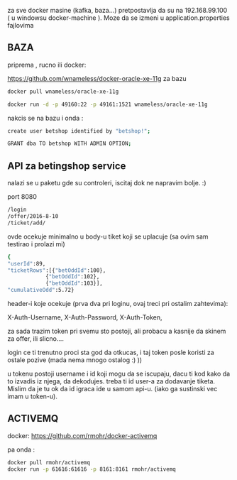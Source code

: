 za sve docker masine (kafka, baza...) pretpostavlja da su na 192.168.99.100  ( u windowsu docker-machine ). Moze da se izmeni u application.properties fajlovima

BAZA
---

 priprema , rucno ili docker:

https://github.com/wnameless/docker-oracle-xe-11g   za bazu

```bash
docker pull wnameless/oracle-xe-11g
```

```bash
docker run -d -p 49160:22 -p 49161:1521 wnameless/oracle-xe-11g
```

nakcis se na bazu i onda :

```bash
create user betshop identified by "betshop!";

GRANT dba TO betshop WITH ADMIN OPTION;
```

API za betingshop service 
---

 nalazi se u paketu gde su controleri, iscitaj dok ne napravim bolje. :)
 
 port 8080

```bash
/login
/offer/2016-8-10
/ticket/add/ 
```   

ovde ocekuje minimalno u body-u tiket koji se uplacuje (sa ovim sam testirao i prolazi mi)

```bash
{
"userId":89,
"ticketRows":[{"betOddId":100},
            {"betOddId":102},
            {"betOddId":103}],
"cumulativeOdd":5.72}
``` 
header-i koje ocekuje (prva dva pri loginu, ovaj treci pri ostalim zahtevima):

X-Auth-Username,
X-Auth-Password,
X-Auth-Token,


za sada trazim token pri svemu sto postoji, ali probacu a kasnije da skinem za offer, ili slicno....

login ce ti trenutno proci sta god da otkucas, i taj token posle koristi za ostale pozive (mada nema mnogo ostalog :) ))

u tokenu postoji username i id koji mogu da se iscupaju, dacu ti kod kako da to izvadis iz njega, da dekodujes.
treba ti id user-a za dodavanje tiketa. Mislim da je tu ok da id igraca ide u samom api-u. (iako ga sustinski vec imam u token-u).


ACTIVEMQ
---
docker:
https://github.com/rmohr/docker-activemq


pa onda :
```bash
docker pull rmohr/activemq
docker run -p 61616:61616 -p 8161:8161 rmohr/activemq
```
